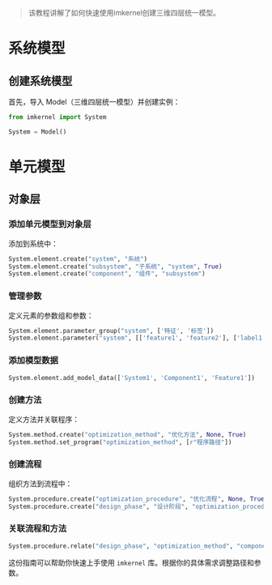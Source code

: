 > 该教程讲解了如何快速使用imkernel创建三维四层统一模型。

# 系统模型
## 创建系统模型
首先，导入 Model（三维四层统一模型）并创建实例：

```python
from imkernel import System

System = Model()
```
# 单元模型
## 对象层
### 添加单元模型到对象层
添加到系统中：

```python
System.element.create("system", "系统")
System.element.create("subsystem", "子系统", "system", True)
System.element.create("component", "组件", "subsystem")
```

### 管理参数

定义元素的参数组和参数：

```python
System.element.parameter_group("system", ['特征', '标签'])
System.element.parameter("system", [['feature1', 'feature2'], ['label1']])
```

### 添加模型数据

```python
System.element.add_model_data(['System1', 'Component1', 'Feature1'])
```

### 创建方法

定义方法并关联程序：

```python
System.method.create("optimization_method", "优化方法", None, True)
System.method.set_program("optimization_method", [r"程序路径"])
```

### 创建流程

组织方法到流程中：

```python
System.procedure.create("optimization_procedure", "优化流程", None, True)
System.procedure.create("design_phase", "设计阶段", "optimization_procedure", True)
```

### 关联流程和方法

```python
System.procedure.relate("design_phase", "optimization_method", "component")
```

这份指南可以帮助你快速上手使用 `imkernel` 库。根据你的具体需求调整路径和参数。
